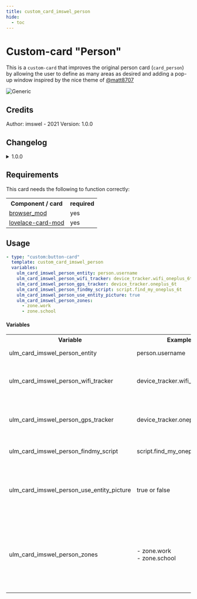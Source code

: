 ```yaml
---
title: custom_card_imswel_person
hide:
  - toc
---
```

<!-- markdownlint-disable MD046 -->

# Custom-card "Person"

This is a `custom-card` that improves the original person card (`card_person`) by allowing the user to define as many areas as desired and adding a pop-up window inspired by the nice theme of [@matt8707](https://github.com/matt8707/hass-config)

![Generic](../../docs/assets/img/custom_card_imswel_person.gif)

## Credits

Author: imswel - 2021
Version: 1.0.0

## Changelog

<details>
	<summary>1.0.0</summary>
	Initial release
</details>

## Requirements

This card needs the following to function correctly:
<table>
	<tr>
		<th>Component / card</th>
		<th>required</th>
	</tr>
	<tr>
		<td><a href="https://github.com/thomasloven/hass-browser_mod">browser_mod</a></td>
		<td>yes</td>
	</tr>
	<tr>
		<td><a href="https://github.com/thomasloven/lovelace-card-mod">lovelace-card-mod</a></td>
		<td>yes</td>
	</tr>
</table>

## Usage

```yaml
- type: "custom:button-card"
  template: custom_card_imswel_person
  variables:
    ulm_card_imswel_person_entity: person.username
    ulm_card_imswel_person_wifi_tracker: device_tracker.wifi_oneplus_6t
    ulm_card_imswel_person_gps_tracker: device_tracker.oneplus_6t
    ulm_card_imswel_person_findmy_script: script.find_my_oneplus_6t
    ulm_card_imswel_person_use_entity_picture: true
    ulm_card_imswel_person_zones:
      - zone.work
      - zone.school
```

#### Variables

<table>
	<tr>
		<th>Variable</th>
		<th>Example</th>
		<th>Required</th>
		<th>Explanation</th>
	</tr>
	<tr>
		<td>ulm_card_imswel_person_entity</td>
		<td>person.username</td>
		<td>yes</td>
		<td>The person entity</td>
	</tr>
	<tr>
		<td>ulm_card_imswel_person_wifi_tracker</td>
		<td>device_tracker.wifi_oneplus_6t</td>
		<td>yes</td>
		<td>A device_tracker entity of the person based on wifi</td>
	</tr>
	<tr>
		<td>ulm_card_imswel_person_gps_tracker</td>
		<td>device_tracker.oneplus_6t</td>
		<td>yes</td>
		<td>A device_tracker entity of the person based on location</td>
	</tr>
	<tr>
		<td>ulm_card_imswel_person_findmy_script</td>
		<td>script.find_my_oneplus_6t</td>
		<td>yes</td>
		<td>A script entity that make ring your phone</td>
	</tr>
	<tr>
		<td>ulm_card_imswel_person_use_entity_picture</td>
		<td>true or false</td>
		<td>no</td>
		<td>If true, shows the entity picture from your user instead of the icon. Default is false</td>
	</tr>
	<tr>
		<td>ulm_card_imswel_person_zones</td>
		<td>- zone.work<br>- zone.school</td>
		<td>no</td>
		<td>A list of zones (beside "home") to use for the card. You can set up as many zones as you want besides "home".</td>
	</tr>
</table>
